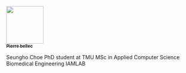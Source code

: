 <a href="https://github.com/pbellec">
   <img src="https://avatars.githubusercontent.com/u/1670887?v=4?s=100" width="100px;" alt=""/>
   <br /><sub><b>Pierre bellec</b></sub>
</a>

Seungho Choe
PhD student at TMU
MSc in Applied Computer Science
Biomedical Engineering
IAMLAB
